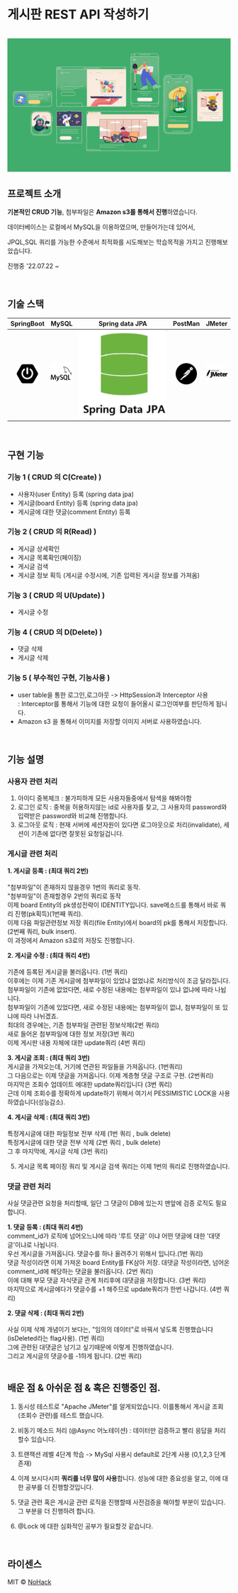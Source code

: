 # 게시판 REST API 작성하기

<p align="center">
  <br>
  <img src="./images/common/logo-sample.jpeg">
  <br>
</p>

## 프로젝트 소개

<p align="justify">
  <strong>기본적인 CRUD 기능</strong>, 첨부파일은 <strong>Amazon s3를 통해서 진행</strong>하였습니다.
  
  데이터베이스는 로컬에서 MySQL을 이용하였으며, 만들어가는데 있어서,
  
 JPQL,SQL 쿼리를 가능한 수준에서 최적화를 시도해보는 학습목적을 가지고 진행해보았습니다.
</p>

<p align="center">
  
  진행중 '22.07.22 ~
  
</p>

<br>

## 기술 스택

| SpringBoot | MySQL |  Spring data JPA   |  PostMan   | JMeter |
| :--------: | :--------: | :--------: | :--------: | :--------: |
|   ![sb]    |   ![my]    |   ![dj]    |   ![pos]    |   ![jm]    |

<br>

## 구현 기능

### 기능 1 ( CRUD 의 C(Create) )
- 사용자(user Entity) 등록 (spring data jpa)
- 게시글(board Entity) 등록 (spring data jpa) 
- 게시글에 대한 댓글(comment Entity) 등록
 
### 기능 2 ( CRUD 의 R(Read) )
- 게시글 상세확인
- 게시글 목록확인(페이징)
- 게시글 검색
- 게시글 정보 획득 (게시글 수정시에, 기존 입력된 게시글 정보를 가져옴)

### 기능 3 ( CRUD 의 U(Update) )
- 게시글 수정

### 기능 4 ( CRUD 의 D(Delete) )
- 댓글 삭제
- 게시글 삭제

### 기능 5 ( 부수적인 구현, 기능사용 )
- user table을 통한 로그인,로그아웃 -> HttpSession과 Interceptor 사용 </br>
  : Interceptor를 통해서 기능에 대한 요청이 들어올시 로그인여부를 판단하게 됩니다.
- Amazon s3 을 통해서 이미지를 저장할 이미지 서버로 사용하였습니다.

<br>

## 기능 설명

### 사용자 관련 처리
 1. 아이디 중복체크 : 불가피하게 모든 사용자들중에서 탐색을 해봐야함
 2. 로그인 로직 : 중복을 허용하지않는 id로 사용자를 찾고, 그 사용자의 password와 입력받은 password와 비교해 진행합니다.
 3. 로그아웃 로직 : 현재 서버에 세션자원이 있다면 로그아웃으로 처리(invalidate), 세션이 기존에 없다면 잘못된 요청일겁니다.

### 게시글 관련 처리

   **1. 게시글 등록 : (최대 쿼리 2번)** </br></br>
                 "첨부파일"이 존재하지 않을경우 1번의 쿼리로 동작. </br>
                 "첨부파일"이 존재할경우 2번의 쿼리로 동작 </br>
                 이제 board Entity의 pk생성전략이 IDENTITY입니다. save메소드를 통해서 바로 쿼리 진행(pk획득)(1번째 쿼리). </br>
                 이제 다음 파일관련정보 저장 쿼리(file Entity)에서 board의 pk를 통해서 저장합니다. (2번째 쿼리, bulk insert). </br>
                 이 과정에서 Amazon s3로의 저장도 진행합니다. </br>
                 
   **2. 게시글 수정 : (최대 쿼리 4번)** </br></br> 
                 기존에 등록된 게시글을 불러옵니다. (1번 쿼리) </br>
                 이후에는 이제 기존 게시글에 첨부파일이 있었냐 없었냐로 처리방식이 조금 달라집니다. </br>
                 첨부파일이 기존에 없었다면, 새로 수정된 내용에는 첨부파일이 있냐 없냐에 따라 나뉩니다. </br>
                 첨부파일이 기존에 있었다면, 새로 수정된 내용에는 첨부파일이 없냐, 첨부파일이 또 있냐에 따라 나뉘겠죠. </br>
                 최대의 경우에는, 기존 첨부파일 관련된 정보삭제(2번 쿼리) </br>
                 새로 들어온 첨부파일에 대한 정보 저장(3번 쿼리) </br>
                 이제 게시판 내용 자체에 대한 update쿼리 (4번 쿼리) </br>
                 
   **3. 게시글 조회 : (최대 쿼리 3번)** </br> 
                 게시글을 가져오는데, 거기에 연관된 파일들을 가져옵니다. (1번쿼리) </br>
                 그 다음으로는 이제 댓글을 가져옵니다. 이제 계층형 댓글 구조로 구현. (2번쿼리) </br>
                 마지막은 조회수 업데이트 에대한 update쿼리입니다 (3번 쿼리) </br>
                 근데 이제 조회수를 정확하게 update하기 위해서 여기서 PESSIMISTIC LOCK을 사용하였습니다(성능감소). </br>
                 
   **4. 게시글 삭제 : (최대 쿼리 3번)** </br></br>
                 특정게시글에 대한 파일정보 전부 삭제 (1번 쿼리 , bulk delete) </br>
                 특정게시글에 대한 댓글 전부 삭제 (2번 쿼리 , bulk delete) </br>
                 그 후 마지막에, 게시글 삭제 (3번 쿼리) </br>
                 
 5. 게시글 목록 페이징 쿼리 및 게시글 검색 쿼리는 이제 1번의 쿼리로 진행하였습니다.
 
### 댓글 관련 처리
   사실 댓글관련 요청을 처리할때, 일단 그 댓글이 DB에 있는지 맨앞에 검증 로직도 필요합니다.
 
   **1. 댓글 등록 :  (최대 쿼리 4번)** </br>
                 comment_id가 로직에 넘어오느냐에 따라 '루트 댓글' 이냐 어떤 댓글에 대한 '대댓글'이냐로 나뉩니다. </br>
                 우선 게시글을 가져옵니다. 댓글수를 하나 올려주기 위해서 입니다.(1번 쿼리) </br>
                 댓글 작성이라면 이제 가져온 board Entity를 FK삼아 저장.
                 대댓글 작성이라면, 넘어온 comment_id에 해당하는 댓글을 불러옵니다. (2번 쿼리) </br>
                 이에 대해 부모 댓글 자식댓글 관계 처리후에 대댓글을 저장합니다. (3번 쿼리) </br>
                 마지막으로 게시글에다가 댓글수를 +1 해주므로 update쿼리가 한번 나갑니다. (4번 쿼리) </br>
 
   **2. 댓글 삭제 :  (최대 쿼리 2번)** </br></br>
                 사실 이제 삭제 개념이기 보다는, "임의의 데이터"로 바꿔서 넣도록 진행했습니다(isDeleted라는 flag사용). (1번 쿼리) </br>
                 그에 관련된 대댓글은 남기고 싶기때문에 이렇게 진행하였습니다. </br>
                 그리고 게시글의 댓글수를 -1하게 됩니다. (2번 쿼리) </br>
<br>

## 배운 점 & 아쉬운 점 & 혹은 진행중인 점.

  1. 동시성 테스트로 "Apache JMeter"를 알게되었습니다. 이를통해서 게시글 조회(조회수 관련)를 테스트 했습니다. 
  2. 비동기 메소드 처리 (@Async 어노테이션) : 데이터만 검증하고 빨리 응답을 처리할수 있습니다.
  3. 트랜잭션 레벨 4단계 학습 -> MySql 사용시 default로 2단계 사용 (0,1,2,3 단계 존재)
  
  1. 이제 보시다시피 **쿼리를 너무 많이 사용**합니다. 성능에 대한 중요성을 알고, 이에 대한 공부를 더 진행할것입니다.
  2. 댓글 관련 혹은 게시글 관련 로직을 진행할때 사전검증을 해야할 부분이 있습니다. 그 부분을 더 진행하려 합니다.
  3. @Lock 에 대한 심화적인 공부가 필요할것 같습니다.


<br>

## 라이센스

MIT &copy; [NoHack](mailto:lbjp114@gmail.com)

<!-- Stack Icon Refernces -->

[sb]: /images/stack/springboot.svg
[my]: /images/stack/mysql.svg
[dj]: /images/stack/datajpa.svg
[pos]: /images/stack/postman.svg
[jm]: /images/stack/apachejmeter.svg
